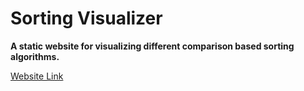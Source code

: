 # Sorting Visualizer

**A static website for visualizing different comparison based sorting algorithms.**

[Website Link](https://mahfuzrifat7.github.io/SortingVisualizer "Sorting Visualizer")